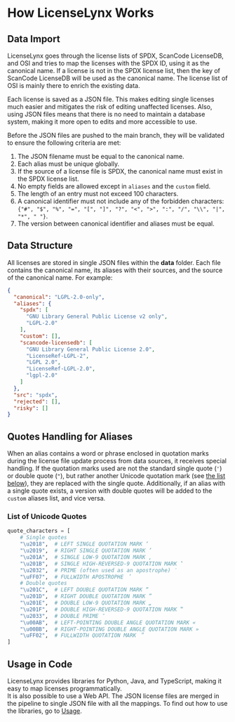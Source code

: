 # How LicenseLynx Works

## Data Import

LicenseLynx goes through the license lists of SPDX, ScanCode LicenseDB, and OSI and tries to map the licenses with the
SPDX ID, using it as the canonical name.
If a license is not in the SPDX license list, then the key of ScanCode LicenseDB will be used as the canonical name.
The license list of OSI is mainly there to enrich the existing data.

Each license is saved as a JSON file.
This makes editing single licenses much easier and mitigates the risk of editing unaffected licenses.
Also, using JSON files means that there is no need to maintain a database system, making it more open to edits and more
accessible to use.

Before the JSON files are pushed to the main branch, they will be validated to ensure the following criteria are met:

1. The JSON filename must be equal to the canonical name.
2. Each alias must be unique globally.
3. If the source of a license file is SPDX, the canonical name must exist in the SPDX license list.
4. No empty fields are allowed except in `aliases` and the `custom` field.
5. The length of an entry must not exceed 100 characters.
6. A canonical identifier must not include any of the forbidden characters:
   `{"#", "$", "%", "=", "[", "]", "?", "<", ">", ":", "/", "\\", "|", "*", " "}`.
7. The version between canonical identifier and aliases must be equal.

## Data Structure

All licenses are stored in single JSON files within the **data** folder. Each file contains the canonical name, its
aliases with their sources, and the source of the canonical name. For example:

```json
{
  "canonical": "LGPL-2.0-only",
  "aliases": {
    "spdx": [
      "GNU Library General Public License v2 only",
      "LGPL-2.0"
    ],
    "custom": [],
    "scancode-licensedb": [
      "GNU Library General Public License 2.0",
      "LicenseRef-LGPL-2",
      "LGPL 2.0",
      "LicenseRef-LGPL-2.0",
      "lgpl-2.0"
    ]
  },
  "src": "spdx",
  "rejected": [],
  "risky": []
}
```

## Quotes Handling for Aliases

When an alias contains a word or phrase enclosed in quotation marks during the license file update process from data
sources, it receives special handling.
If the quotation marks used are not the standard single quote (`'`) or double quote (`"`), but rather another Unicode
quotation mark (see [the list below](#list-of-unicode-quotes)), they are replaced with the single quote.
Additionally, if an alias with a single quote exists, a version with double quotes will be added to the `custom` aliases
list, and vice versa.

### List of Unicode Quotes

```python
quote_characters = [
    # Single quotes
    "\u2018",  # LEFT SINGLE QUOTATION MARK ‘
    "\u2019",  # RIGHT SINGLE QUOTATION MARK ’
    "\u201A",  # SINGLE LOW-9 QUOTATION MARK ‚
    "\u201B",  # SINGLE HIGH-REVERSED-9 QUOTATION MARK ‛
    "\u2032",  # PRIME (often used as an apostrophe) ′
    "\uFF07",  # FULLWIDTH APOSTROPHE ＇
    # Double quotes
    "\u201C",  # LEFT DOUBLE QUOTATION MARK “
    "\u201D",  # RIGHT DOUBLE QUOTATION MARK ”
    "\u201E",  # DOUBLE LOW-9 QUOTATION MARK „
    "\u201F",  # DOUBLE HIGH-REVERSED-9 QUOTATION MARK ‟
    "\u2033",  # DOUBLE PRIME ″
    "\u00AB",  # LEFT-POINTING DOUBLE ANGLE QUOTATION MARK «
    "\u00BB",  # RIGHT-POINTING DOUBLE ANGLE QUOTATION MARK »
    "\uFF02",  # FULLWIDTH QUOTATION MARK ＂
]
```

## Usage in Code

LicenseLynx provides libraries for Python, Java, and TypeScript, making it easy to map licenses programmatically.  
It is also possible to use a Web API.
The JSON license files are merged in the pipeline to single JSON file with all the mappings.
To find out how to use the libraries, go to [Usage](usage.md).
